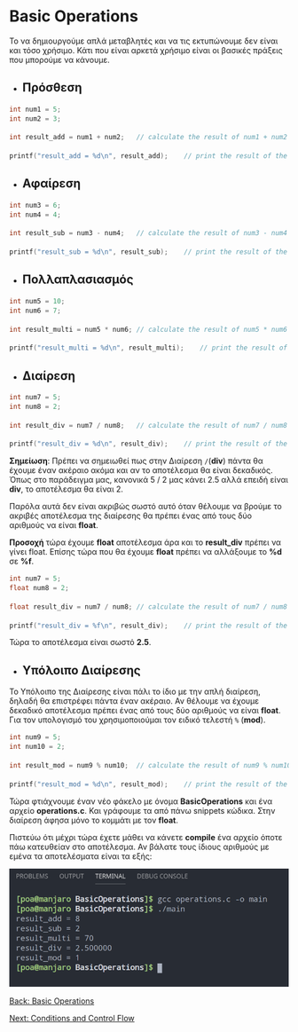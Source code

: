 # Basic Operations

Το να δημιουργούμε απλά μεταβλητές και να τις εκτυπώνουμε δεν είναι και τόσο χρήσιμο. Κάτι που είναι αρκετά χρήσιμο είναι οι βασικές πράξεις που μπορούμε να κάνουμε.

* ## Πρόσθεση

```C
int num1 = 5;
int num2 = 3;

int result_add = num1 + num2;	// calculate the result of num1 + num2

printf("result_add = %d\n", result_add);	// print the result of the addition
```

* ## Αφαίρεση

```C
int num3 = 6;
int num4 = 4;

int result_sub = num3 - num4;	// calculate the result of num3 - num4

printf("result_sub = %d\n", result_sub);	// print the result of the subtraction

```

* ## Πολλαπλασιασμός

```C
int num5 = 10;
int num6 = 7;

int result_multi = num5 * num6;	// calculate the result of num5 * num6

printf("result_multi = %d\n", result_multi);	// print the result of the multiplication

```

* ## Διαίρεση

```C
int num7 = 5;
int num8 = 2;

int result_div = num7 / num8;	// calculate the result of num7 / num8

printf("result_div = %d\n", result_div);	// print the result of the division

```

**Σημείωση**: Πρέπει να σημειωθεί πως στην Διαίρεση `/`(**div**) πάντα θα έχουμε έναν ακέραιο ακόμα και αν το αποτέλεσμα θα είναι δεκαδικός. Όπως στο παράδειγμα μας, κανονικά 5 / 2 μας κάνει 2.5 αλλά επειδή είναι **div**, το αποτέλεσμα θα είναι 2.

Παρόλα αυτά δεν είναι ακριβώς σωστό αυτό όταν θέλουμε να βρούμε το ακριβές αποτέλεσμα της διαίρεσης θα πρέπει ένας από τους δύο αριθμούς να είναι **float**.

**Προσοχή** τώρα έχουμε **float** αποτέλεσμα άρα και το **result_div** πρέπει να γίνει float. Επίσης τώρα που θα έχουμε **float** πρέπει να αλλάξουμε το **%d** σε **%f**.

```C
int num7 = 5;
float num8 = 2;

float result_div = num7 / num8;	// calculate the result of num7 / num8

printf("result_div = %f\n", result_div);	// print the result of the division

```
Τώρα το αποτέλεσμα είναι σωστό **2.5**.

* ## Υπόλοιπο Διαίρεσης

Το Υπόλοιπο της Διαίρεσης είναι πάλι το ίδιο με την απλή διαίρεση, δηλαδή θα επιστρέφει πάντα έναν ακέραιο. Αν θέλουμε να έχουμε δεκαδικό αποτέλεσμα πρέπει ένας από τους δύο αριθμούς να είναι **float**. Για τον υπολογισμό του χρησιμοποιούμαι τον ειδικό τελεστή `%` (**mod**).

```C
int num9 = 5;
int num10 = 2;

int result_mod = num9 % num10;	// calculate the result of num9 % num10

printf("result_mod = %d\n", result_mod);	// print the result of the modulo

```

Τώρα φτιάχνουμε έναν νέο φάκελο με όνομα **BasicOperations** και ένα αρχείο **operations.c**. Και γράφουμε τα από πάνω snippets κώδικα. Στην διαίρεση άφησα μόνο το κομμάτι με τον **float**.

Πιστεύω ότι μέχρι τώρα έχετε μάθει να κάνετε **compile** ένα αρχείο όποτε πάω κατευθείαν στο αποτέλεσμα. Αν βάλατε τους ίδιους αριθμούς με εμένα τα αποτελέσματα είναι τα εξής:


![operation.png](https://github.com/unipi-projects/extras/blob/main/Languages/C/img/BasicOperations/operations.png)

[Back: Basic Operations](https://github.com/unipi-projects/extras/blob/main/Languages/C/Types/README.md)

[Next: Conditions and Control Flow](https://github.com/unipi-projects/extras/blob/main/Languages/C/ConditionsAndControlFlow/README.md)
